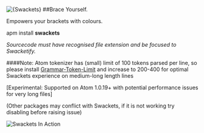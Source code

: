 ![{Swackets}](http://i.imgur.com/KP9bxf0.png)
##Brace Yourself.

Empowers your brackets with colours.

apm install **swackets**

*Sourcecode must have recognised file extension and be focused to Swacketify.*

####Note: Atom tokenizer has (small) limit of 100 tokens parsed per line, so please install [Grammar-Token-Limit](https://atom.io/packages/grammar-token-limit) and increase to 200-400 for optimal Swackets experience on medium-long length lines

[Experimental: Supported on Atom 1.0.19+ with potential performance issues for very long files]

(Other packages may conflict with Swackets, if it is not working try disabling before raising issue)

![Swackets In Action](http://i.imgur.com/Wjkwp35.png)
